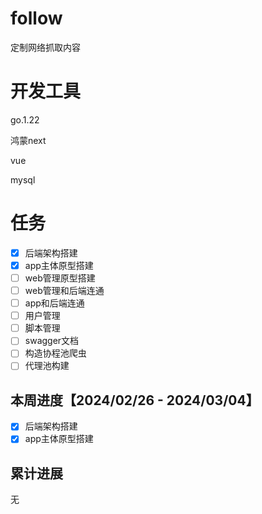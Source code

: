 # follow
定制网络抓取内容



# 开发工具

go.1.22

鸿蒙next

vue

mysql



# 任务

- [x] 后端架构搭建
- [x] app主体原型搭建
- [ ] web管理原型搭建
- [ ] web管理和后端连通
- [ ] app和后端连通
- [ ] 用户管理
- [ ] 脚本管理
- [ ] swagger文档
- [ ] 构造协程池爬虫
- [ ] 代理池构建

## 本周进度【2024/02/26 - 2024/03/04】

- [x] 后端架构搭建
- [x] app主体原型搭建

## 累计进展

无
